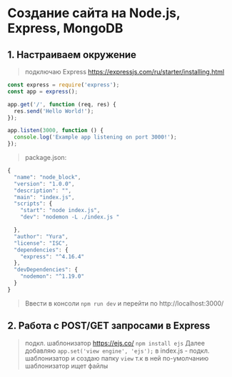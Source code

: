 # Создание сайта на Node.js, Express, MongoDB

## 1. Настраиваем окружение
> подключаю Express https://expressjs.com/ru/starter/installing.html

```JavaScript
const express = require('express');
const app = express();

app.get('/', function (req, res) {
  res.send('Hello World!');
});

app.listen(3000, function () {
  console.log('Example app listening on port 3000!');
});
```
> package.json:

```Node.js
{
  "name": "node_block",
  "version": "1.0.0",
  "description": "",
  "main": "index.js",
  "scripts": {
    "start": "node index.js",    
    "dev": "nodemon -L ./index.js " 

  },
  "author": "Yura",
  "license": "ISC",
  "dependencies": {
    "express": "^4.16.4"
  },
  "devDependencies": {
    "nodemon": "^1.19.0"
  }
}
```
> Ввести в консоли  ```npm run dev``` и перейти по http://localhost:3000/

## 2. Работа с POST/GET запросами в Express

> подкл. шаблонизатор https://ejs.co/
```npm install ejs```
Далее добавляю ```app.set('view engine', 'ejs');``` в index.js  - подкл. шаблонизатор и создаю папку ```view``` т.к в ней по-умолчанию шаблонизатор ищет файлы

